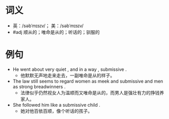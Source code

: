 # 词义
- 英：/səbˈmɪsɪv/； 美：/səbˈmɪsɪv/
- #adj 顺从的；唯命是从的；听话的；驯服的
# 例句
- He went about very quiet , and in a way , submissive .
	- 他默默无声地走来走去，一副唯命是从的样子。
- The law still seems to regard women as meek and submissive and men as strong breadwinners .
	- 法律似乎仍然视女人为温顺而又唯命是从的，而男人是强壮有力的挣钱养家人。
- She followed him like a submissive child .
	- 她对他百依百顺，像个听话的孩子。
